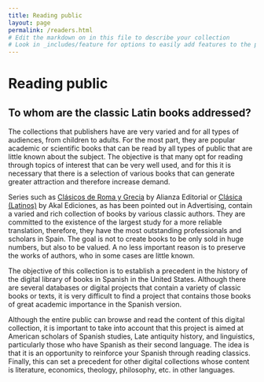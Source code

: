```yaml
---
title: Reading public
layout: page
permalink: /readers.html
# Edit the markdown on in this file to describe your collection
# Look in _includes/feature for options to easily add features to the page
---
```

# Reading public

## To whom are the classic Latin books addressed?

The collections that publishers have are very varied and for all types of audiences, from children to adults. For the most part, they are popular academic or scientific books that can be read by all types of public that are little known about the subject. The objective is that many opt for reading through topics of interest that can be very well used, and for this it is necessary that there is a selection of various books that can generate greater attraction and therefore increase demand.

Series such as [Clásicos de Roma y Grecia](https://www.alianzaeditorial.es/subcoleccion/biblioteca-de-clasicos-de-grecia-y-roma/) by Alianza Editorial or [Clásica (Latinos)](https://www.akal.com/coleccion/clasica/) by Akal Ediciones, as has been pointed out in Advertising, contain a varied and rich collection of books by various classic authors. They are committed to the existence of the largest study for a more reliable translation, therefore, they have the most outstanding professionals and scholars in Spain. The goal is not to create books to be only sold in huge numbers, but also to be valued. A no less important reason is to preserve the works of authors, who in some cases are little known.

The objective of this collection is to establish a precedent in the history of the digital library of books in Spanish in the United States. Although there are several databases or digital projects that contain a variety of classic books or texts, it is very difficult to find a project that contains those books of great academic importance in the Spanish version.

Although the entire public can browse and read the content of this digital collection, it is important to take into account that this project is aimed at American scholars of Spanish studies, Late antiquity history, and linguistics, particularly those who have Spanish as their second language. The idea is that it is an opportunity to reinforce your Spanish through reading classics. Finally, this can set a precedent for other digital collections whose content is literature, economics, theology, philosophy, etc. in other languages.
